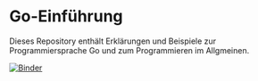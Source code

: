 # Go-Einführung

Dieses Repository enthält Erklärungen und Beispiele zur Programmiersprache Go und zum Programmieren im Allgmeinen.

[![Binder](https://mybinder.org/badge_logo.svg)](https://mybinder.org/v2/gh/wwi21ama-prog/go-mybinder-env.git/HEAD?labpath=workspace%2Fgo-intro)
